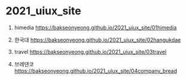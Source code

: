# 2021_uiux_site
1. himedia https://bakseonyeong.github.io/2021_uiux_site/01himedia

1. 한국대 https://bakseonyeong.github.io/2021_uiux_site/02hangukdae

1. travel https://bakseonyeong.github.io/2021_uiux_site/03travel

1. 브레댄코 https://bakseonyeong.github.io/2021_uiux_site/04company_bread

